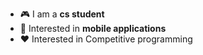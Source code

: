 -   :video_game: I am a **cs student**
-   :monocle_face: Interested in  **mobile applications**
-   :heart:  Interested in Competitive programming
